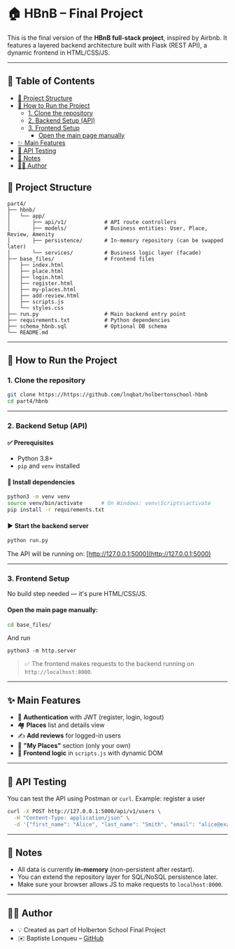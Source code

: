 # 🏠 HBnB – Final Project

This is the final version of the **HBnB full-stack project**, inspired by Airbnb. It features a layered backend architecture built with Flask (REST API), a dynamic frontend in HTML/CSS/JS.

---

## 📌 Table of Contents

- [📁 Project Structure](#-project-structure)
- [🚀 How to Run the Project](#-how-to-run-the-project)
  - [1. Clone the repository](#1-clone-the-repository)
  - [2. Backend Setup (API)](#2-backend-setup-api)
  - [3. Frontend Setup](#3-frontend-setup)
    - [Open the main page manually](#open-the-main-page-manually)
- [✨ Main Features](#-main-features)
- [🧪 API Testing](#-api-testing)
- [📜 Notes](#-notes)
- [👨‍💻 Author](#-author)



## 📁 Project Structure

```
part4/
├── hbnb/
│   └── app/
│       ├── api/v1/            # API route controllers
│       ├── models/            # Business entities: User, Place, Review, Amenity
│       ├── persistence/       # In-memory repository (can be swapped later)
│       └── services/          # Business logic layer (facade)
├── base_files/                # Frontend files
│   ├── index.html
│   ├── place.html
│   ├── login.html
│   ├── register.html
│   ├── my-places.html
│   ├── add-review.html
│   ├── scripts.js
│   └── styles.css
├── run.py                     # Main backend entry point
├── requirements.txt           # Python dependencies
├── schema_hbnb.sql            # Optional DB schema
└── README.md
```

---

## 🚀 How to Run the Project

### 1. Clone the repository

```bash
git clone https://https://github.com/lnqbat/holbertonschool-hbnb
cd part4/hbnb
```

---

### 2. Backend Setup (API)

#### ✅ Prerequisites

- Python 3.8+
- `pip` and `venv` installed

#### 🔧 Install dependencies

```bash
python3 -m venv venv
source venv/bin/activate      # On Windows: venv\Scripts\activate
pip install -r requirements.txt
```

#### ▶️ Start the backend server

```bash
python run.py
```

The API will be running on: [http://127.0.0.1:5000](http://127.0.0.1:5000)

---

### 3. Frontend Setup

No build step needed — it's pure HTML/CSS/JS.

#### Open the main page manually:

```bash
cd base_files/
```
And run 
```
python3 -m http.server
```
> ✅ The frontend makes requests to the backend running on `http://localhost:8000`.

---

## ✨ Main Features

- 🔐 **Authentication** with JWT (register, login, logout)
- 🏘️ **Places** list and details view
- ✍️ **Add reviews** for logged-in users
- 🧾 **"My Places"** section (only your own)
- 🎯 **Frontend logic** in `scripts.js` with dynamic DOM

---

## 🧪 API Testing

You can test the API using Postman or `curl`. Example: register a user

```bash
curl -X POST http://127.0.0.1:5000/api/v1/users \
  -H "Content-Type: application/json" \
  -d '{"first_name": "Alice", "last_name": "Smith", "email": "alice@example.com", "password": "secure123"}'
```

---

## 📜 Notes

- All data is currently **in-memory** (non-persistent after restart).
- You can extend the repository layer for SQL/NoSQL persistence later.
- Make sure your browser allows JS to make requests to `localhost:8000`.

---

## 👨‍💻 Author

- 💡 Created as part of Holberton School Final Project
- ✉️ Baptiste Lonqueu – [GitHub](https://github.com/lnqbat)
